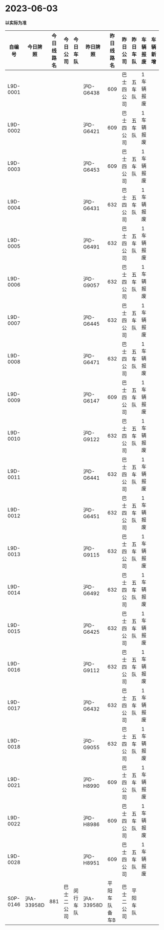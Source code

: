 # 2023-06-03

**以实际为准**

| 自编号      | 今日牌照      | 今日线路名 | 今日公司  | 今日车队 | 昨日牌照      | 昨日线路名   | 昨日公司  | 昨日车队 | 车辆报废  | 车辆新增 | 线路更改  | 车队更改  | 公司更改 | 牌照更改 |
|----------|-----------|-------|-------|------|-----------|---------|-------|------|-------|------|-------|-------|------|------|
| L9D-0001 |           |       |       |      | 沪D-G6438  | 609     | 巴士四公司 | 五车队  | 1车辆报废 |      |       |       |      |      |
| L9D-0002 |           |       |       |      | 沪D-G6421  | 609     | 巴士四公司 | 五车队  | 1车辆报废 |      |       |       |      |      |
| L9D-0003 |           |       |       |      | 沪D-G6453  | 609     | 巴士四公司 | 五车队  | 1车辆报废 |      |       |       |      |      |
| L9D-0004 |           |       |       |      | 沪D-G6431  | 632     | 巴士四公司 | 五车队  | 1车辆报废 |      |       |       |      |      |
| L9D-0005 |           |       |       |      | 沪D-G6491  | 632     | 巴士四公司 | 五车队  | 1车辆报废 |      |       |       |      |      |
| L9D-0006 |           |       |       |      | 沪D-G9057  | 632     | 巴士四公司 | 五车队  | 1车辆报废 |      |       |       |      |      |
| L9D-0007 |           |       |       |      | 沪D-G6445  | 632     | 巴士四公司 | 五车队  | 1车辆报废 |      |       |       |      |      |
| L9D-0008 |           |       |       |      | 沪D-G6471  | 632     | 巴士四公司 | 五车队  | 1车辆报废 |      |       |       |      |      |
| L9D-0009 |           |       |       |      | 沪D-G6147  | 609     | 巴士四公司 | 五车队  | 1车辆报废 |      |       |       |      |      |
| L9D-0010 |           |       |       |      | 沪D-G9122  | 632     | 巴士四公司 | 五车队  | 1车辆报废 |      |       |       |      |      |
| L9D-0011 |           |       |       |      | 沪D-G6441  | 632     | 巴士四公司 | 五车队  | 1车辆报废 |      |       |       |      |      |
| L9D-0012 |           |       |       |      | 沪D-G6451  | 632     | 巴士四公司 | 五车队  | 1车辆报废 |      |       |       |      |      |
| L9D-0013 |           |       |       |      | 沪D-G9115  | 632     | 巴士四公司 | 五车队  | 1车辆报废 |      |       |       |      |      |
| L9D-0014 |           |       |       |      | 沪D-G6492  | 632     | 巴士四公司 | 五车队  | 1车辆报废 |      |       |       |      |      |
| L9D-0015 |           |       |       |      | 沪D-G6425  | 632     | 巴士四公司 | 五车队  | 1车辆报废 |      |       |       |      |      |
| L9D-0016 |           |       |       |      | 沪D-G9112  | 632     | 巴士四公司 | 五车队  | 1车辆报废 |      |       |       |      |      |
| L9D-0017 |           |       |       |      | 沪D-G6432  | 632     | 巴士四公司 | 五车队  | 1车辆报废 |      |       |       |      |      |
| L9D-0018 |           |       |       |      | 沪D-G9055  | 632     | 巴士四公司 | 五车队  | 1车辆报废 |      |       |       |      |      |
| L9D-0021 |           |       |       |      | 沪D-H8990  | 609     | 巴士四公司 | 五车队  | 1车辆报废 |      |       |       |      |      |
| L9D-0022 |           |       |       |      | 沪D-H8986  | 609     | 巴士四公司 | 五车队  | 1车辆报废 |      |       |       |      |      |
| L9D-0028 |           |       |       |      | 沪D-H8951  | 609     | 巴士四公司 | 五车队  | 1车辆报废 |      |       |       |      |      |
| S0P-0146 | 沪A-33958D | 881   | 巴士二公司 | 闵行车队 | 沪A-33958D | 平阳车队备车B | 巴士二公司 | 平阳车队 |       |      | 3线路更改 | 4车队更改 |
